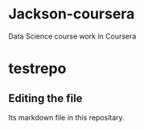 # Jackson-coursera
Data Science course work in Coursera
# testrepo

## Editing the file

Its markdown file in this repositary.
